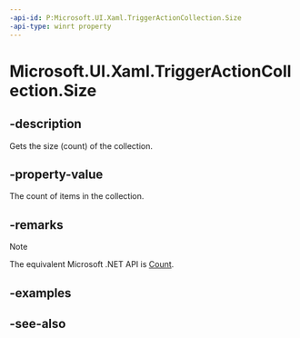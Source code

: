 ```yaml
---
-api-id: P:Microsoft.UI.Xaml.TriggerActionCollection.Size
-api-type: winrt property
---
```


<!-- Property syntax
public uint Size { get; }
-->

# Microsoft.UI.Xaml.TriggerActionCollection.Size

## -description

Gets the size (count) of the collection.

## -property-value

The count of items in the collection.

## -remarks

> [!NOTE]
> The equivalent Microsoft .NET API is [Count](/dotnet/api/system.collections.icollection.count).

## -examples

## -see-also
